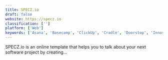 ```yaml
---
title: SPECZ.io
draft: false 
website: https://specz.io
classification: ['']
platform: ['Web']
keywords: ['Asana', 'Basecamp', 'ClickUp', 'Cradle', 'Doorstop', 'Innoslate', 'Jama Software Requirements Management Tool', 'Jira', 'Modern Requirements Suite4TFS', 'Polarion', 'Rational RequisitePro', 'ReqView', 'Requirements Quality Suite', 'Slack', 'Traceable Requirement Management', 'Trello', 'Zenkit', 'agosense.fidelia', 'fluxday']
---
```

SPECZ.io is an online template that helps you to talk about your next software project by creating...